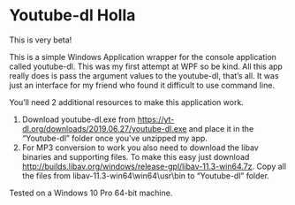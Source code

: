 # Youtube-dl Holla

This is very beta!

This is a simple Windows Application wrapper for the console application called youtube-dl. This was my first attempt at WPF so be kind. All this app really does is pass the argument values to the youtube-dl, that’s all. It was just an interface for my friend who found it difficult to use command line.

You’ll need 2 additional resources to make this application work.

1.	Download youtube-dl.exe from https://yt-dl.org/downloads/2019.06.27/youtube-dl.exe and place it in the “Youtube-dl” folder once you’ve unzipped my app.
2.	For MP3 conversion to work you also need to download the libav binaries and supporting files. To make this easy just download http://builds.libav.org/windows/release-gpl/libav-11.3-win64.7z. Copy all the files from libav-11.3-win64\win64\usr\bin to “Youtube-dl” folder.

Tested on a Windows 10 Pro 64-bit machine.
